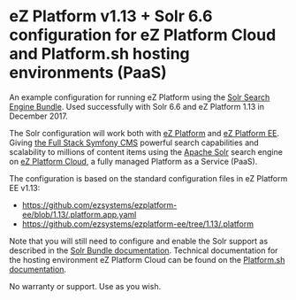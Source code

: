 # eZ Platform v1.13 + Solr 6.6 configuration for eZ Platform Cloud and Platform.sh hosting environments (PaaS)

An example configuration for running eZ Platform using the [Solr Search Engine Bundle](https://github.com/ezsystems/ezplatform-solr-search-engine). Used successfully with Solr 6.6 and eZ Platform 1.13 in December 2017.

The Solr configuration will work both with [eZ Platform](http://ezplatform.com) and [eZ Platform EE](https://ez.no/Products/eZ-Platform-Enterprise-Edition). Giving [the Full Stack Symfony CMS](https://symfony-cms.net/ez-platform) powerful search capabilities and scalability to millions of content items using the [Apache Solr](http://lucene.apache.org/solr/) search engine on [eZ Platform Cloud](https://ez.no/Products/eZ-Platform-Cloud), a fully managed Platform as a Service (PaaS).

The configuration is based on the standard configuration files in eZ Platform EE v1.13:
 - https://github.com/ezsystems/ezplatform-ee/blob/1.13/.platform.app.yaml
 - https://github.com/ezsystems/ezplatform-ee/tree/1.13/.platform

Note that you will still need to configure and enable the Solr support as described in the [Solr Bundle documentation](https://doc.ezplatform.com/en/1.13/guide/search/#solr-bundle). Technical documentation for the hosting environment eZ Platform Cloud can be found on the [Platform.sh documentation](https://docs.platform.sh).

No warranty or support. Use as you wish.

